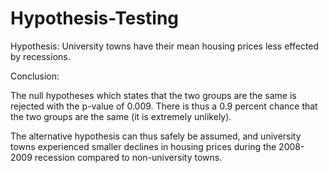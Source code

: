 # Hypothesis-Testing
Hypothesis: University towns have their mean housing prices less effected by recessions.

Conclusion:

The null hypotheses which states that the two groups are the same is rejected with the p-value of 0.009.
There is thus a 0.9 percent chance that the two groups are the same (it is extremely unlikely).

The alternative hypothesis can thus safely be assumed,
and university towns experienced smaller declines in housing prices during the 2008-2009 recession compared to non-university towns.
